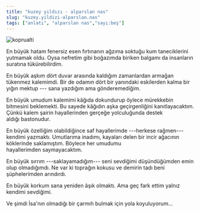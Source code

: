 ```yaml
---
title: "kuzey yıldızı - alparslan nas"
slug: "kuzey.yildizi-alparslan.nas"
tags: ["anlatı", "alparslan nas","sayı:beş"]
---
```




![koprualti](/img/5_37.jpg)


En büyük hatam fenersiz esen
fırtınanın ağzıma soktuğu kum taneciklerini yutmamak oldu. Oysa nefretim
gibi boğazımda biriken balgamı da insanların suratına tükürebilirdim.

En büyük aşkım dört duvar arasında kaldığım zamanlardan armağan tükenmez
kalemimdi. Bir de odamın dört bir yanındaki eskilerden kalma bir yığın
mektup --- sana yazdığım ama gönderemediğim.

En büyük umudum kalemimi kâğıda dokundurup öylece mürekkebin bitmesini
beklemekti. Bu sayede kâğıdın aşka geçirgenliğini kanıtlayacaktım. Çünkü
kalem şairin hayallerinden gerçeğe yolculuğunda destek
aldığı bastonudur.

En büyük özelliğim olabildiğince saf hayallerimde ---herkese rağmen---
kendimi yazmaktı. Umutlarıma inadımı, kayaları delen bir incir ağacının
köklerinde saklamıştım. Böylece her umudumu hayallerimden saymayacaktım.

En büyük sırrım ---saklayamadığım--- seni sevdiğimi düşündüğümden emin
olup olmadığımdı. Ne var ki toprağın kokusu ve demirin tadı beni
şüphelerimden arındırdı.

En büyük korkum sana yeniden âşık olmaktı. Ama geç fark ettim yalnız
kendimi sevdiğimi.

Ve şimdi İsa'nın olmadığı bir çarmıh bulmak için yola koyuluyorum...
